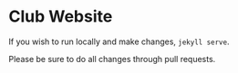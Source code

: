 # Club Website
If you wish to run locally and make changes,
```jekyll serve```.

Please be sure to do all changes through pull requests.

